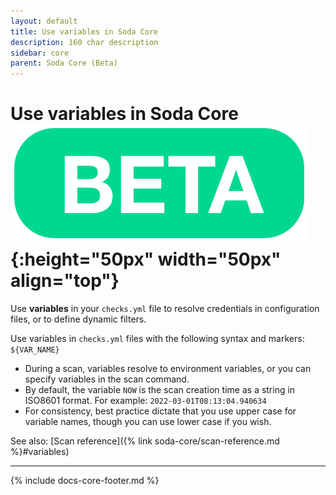 ```yaml
---
layout: default
title: Use variables in Soda Core
description: 160 char description
sidebar: core
parent: Soda Core (Beta)
---
```


# Use variables in Soda Core ![beta](/assets/images/beta.png){:height="50px" width="50px" align="top"}

Use **variables** in your `checks.yml` file to resolve credentials in configuration files, or to define dynamic filters.

Use variables in `checks.yml` files with the following syntax and markers: `${VAR_NAME}`

* During a scan, variables resolve to environment variables, or you can specify variables in the scan command.
* By default, the variable `NOW` is the scan creation time as a string in ISO8601 format. For example: `2022-03-01T08:13:04.940634`
* For consistency, best practice dictate that you use upper case for variable names, though you can use lower case if you wish.

See also: [Scan reference]({% link soda-core/scan-reference.md %}#variables)


---
{% include docs-core-footer.md %}
